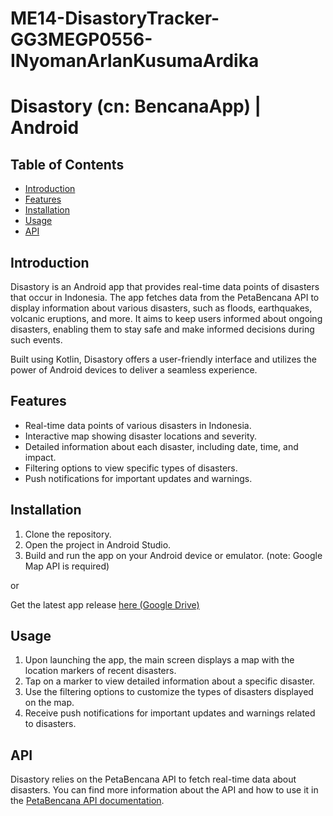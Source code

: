 # ME14-DisastoryTracker-GG3MEGP0556-INyomanArlanKusumaArdika

# Disastory (cn: BencanaApp) | Android

## Table of Contents

- [Introduction](#introduction)
- [Features](#features)
- [Installation](#installation)
- [Usage](#usage)
- [API](#api)

## Introduction

Disastory is an Android app that provides real-time data points of disasters that occur in Indonesia. The app fetches data from the PetaBencana API to display information about various disasters, such as floods, earthquakes, volcanic eruptions, and more. It aims to keep users informed about ongoing disasters, enabling them to stay safe and make informed decisions during such events.

Built using Kotlin, Disastory offers a user-friendly interface and utilizes the power of Android devices to deliver a seamless experience.

## Features

- Real-time data points of various disasters in Indonesia.
- Interactive map showing disaster locations and severity.
- Detailed information about each disaster, including date, time, and impact.
- Filtering options to view specific types of disasters.
- Push notifications for important updates and warnings.

## Installation

1. Clone the repository.
2. Open the project in Android Studio.
3. Build and run the app on your Android device or emulator. (note: Google Map API is required)

or

Get the latest app release [here (Google Drive)](https://drive.google.com/file/d/11CDjvzLJOxxpQ_KpfSLtPzKntXZKY5g7/view?usp=drivesdk)

## Usage

1. Upon launching the app, the main screen displays a map with the location markers of recent disasters.
2. Tap on a marker to view detailed information about a specific disaster.
3. Use the filtering options to customize the types of disasters displayed on the map.
4. Receive push notifications for important updates and warnings related to disasters.

## API

Disastory relies on the PetaBencana API to fetch real-time data about disasters. You can find more information about the API and how to use it in the [PetaBencana API documentation](https://docs.petabencana.id/routes).



